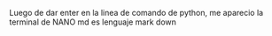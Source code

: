 Luego de dar enter en la linea de comando de python, me aparecio la terminal de NANO
md es lenguaje mark down

